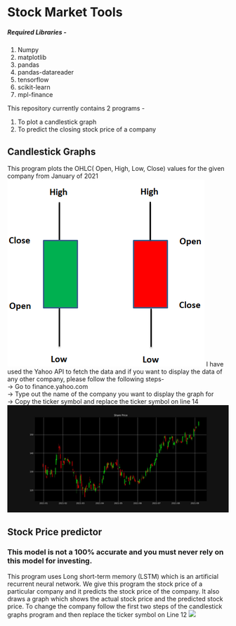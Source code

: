 # Stock Market Tools

##### Required Libraries -
1) Numpy
2) matplotlib
3) pandas
4) pandas-datareader
5) tensorflow
6) scikit-learn
7) mpl-finance 

This repository currently contains 2 programs -
1) To plot a candlestick graph
2) To predict the closing stock price of a company

## Candlestick Graphs

This program plots the OHLC( Open, High, Low, Close) values for the given company from January of 2021
<img src="images/cs.png">
I have used the Yahoo API to fetch the data and if you want to display the data of any other company, please follow the following steps-<br>
-> Go to finance.yahoo.com <br>
-> Type out the name of the company you want to display the graph for <br>
-> Copy the ticker symbol and replace the ticker symbol on line 14 <br>
<img src="images/candle.jpg">

## Stock Price predictor

### This model is not a 100% accurate and you must never rely on this model for investing.

This program uses Long short-term memory (LSTM) which is an artificial recurrent neural network.
We give this program the stock price of a particular company and it predicts the stock price of the company.
It also draws a graph which shows the actual stock price and the predicted stock price. 
To change the company follow the first two steps of the candlestick graphs program and then replace the ticker symbol on Line 12
<img src="GS_Prediction.jpg">